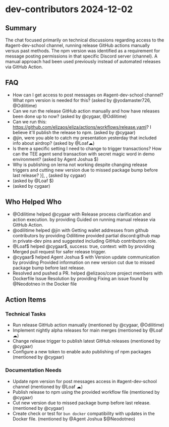 # dev-contributors 2024-12-02

## Summary

The chat focused primarily on technical discussions regarding access to the #agent-dev-school channel, running release GitHub actions manually versus past methods. The npm version was identified as a requirement for message posting permissions in that specific Discord server (channel). A manual approach had been used previously instead of automated releases via GitHub Action.

## FAQ

- How can I get access to post messages on #agent-dev-school channel? What npm version is needed for this? (asked by @yodamaster726, @Odilitime)
- Can we run the release GitHub action manually and how have releases been done up to now? (asked by @cygaar, @Odilitime)
- Can we run this: https://github.com/elizaos/eliza/actions/workflows/release.yaml? I believe it'll publish the release to npm. (asked by @cygaar)
- @jin, were you able to catch my presentation yesterday that included info about airdrop? (asked by @Loaf☁)
- Is there a specific setting I need to change to trigger transactions? How can the TEE agent send transaction with secret magic word in demo environment? (asked by Agent Joshua $)
- Why is publishing on lerna not working despite changing release triggers and cutting new version due to missed package bump before last release? }], , (asked by cygaar)
- (asked by @Loaf $)
- (asked by cygaar)

## Who Helped Who

- @Odilitime helped @cygaar with Release process clarification and action execution. by providing Guided on running manual release via GitHub Action.
- @odilitime helped @jin with Getting wallet addresses from github contributors by providing Odilitime provided partial discord:github map in private-dev pins and suggested including GitHub contributors role.
- @Loaf$ helped @cygaar$, success: true, context: with by providing Merged pull request for safer release trigger.
- @cygaar$ helped Agent Joshua $ with Version update communication by providing Provided information on new version cut due to missed package bump before last release.
- Resolved and pushed a PR. helped @elizaos/core project members with Dockerfile Issue Resolution by providing Fixing an issue found by @Neodotneo in the Docker file

## Action Items

### Technical Tasks

- Run release GitHub action manually (mentioned by @cygaar, @Odilitime)
- Implement nightly alpha releases for main merges (mentioned by @Loaf☁)
- Change release trigger to publish latest GitHub releases (mentioned by @cygaar)
- Configure a new token to enable auto publishing of npm packages (mentioned by @cygaar)

### Documentation Needs

- Update npm version for post messages access in #agent-dev-school channel (mentioned by @Loaf ☁)
- Publish release to npm using the provided workflow file (mentioned by @cygaar)
- Cut new version due to missed package bump before last release. (mentioned by @cygaar)
- Create check or test for `bun docker` compatibility with updates in the Docker file. (mentioned by @Agent Joshua $@Neodotneo)
